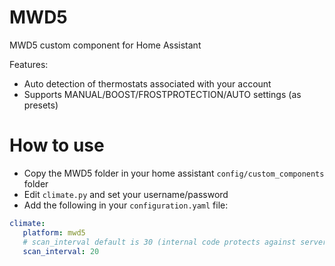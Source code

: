 # MWD5
MWD5 custom component for Home Assistant

Features:
- Auto detection of thermostats associated with your account
- Supports MANUAL/BOOST/FROSTPROTECTION/AUTO settings (as presets)

# How to use
- Copy the MWD5 folder in your home assistant `config/custom_components` folder
- Edit `climate.py` and set your username/password
- Add the following in your `configuration.yaml` file:
```yaml
climate:
   platform: mwd5
   # scan_interval default is 30 (internal code protects against server bashing)
   scan_interval: 20
```
